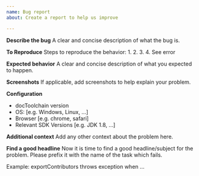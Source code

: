 ```yaml
---
name: Bug report
about: Create a report to help us improve

---
```


**Describe the bug**
A clear and concise description of what the bug is.

**To Reproduce**
Steps to reproduce the behavior:
1.
2.
3.
4. See error

**Expected behavior**
A clear and concise description of what you expected to happen.

**Screenshots**
If applicable, add screenshots to help explain your problem.

**Configuration**
 - docToolchain version
 - OS: [e.g. Windows, Linux, ...]
 - Browser [e.g. chrome, safari]
 - Relevant SDK Versions [e.g. JDK 1.8, ...] 


**Additional context**
Add any other context about the problem here.

**Find a good headline**
Now it is time to find a good headline/subject for the problem.
Please prefix it with the name of the task which fails.

Example:
exportContributors throws exception when ...

